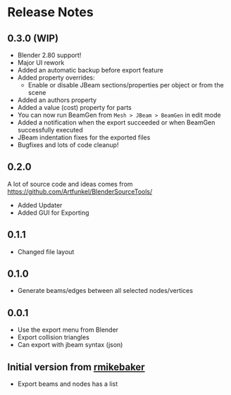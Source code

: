 # Release Notes

## 0.3.0 (WIP)
 - Blender 2.80 support!
 - Major UI rework
 - Added an automatic backup before export feature
 - Added property overrides:
    - Enable or disable JBeam sections/properties per object or from the scene
 - Added an authors property
 - Added a value (cost) property for parts
 - You can now run BeamGen from `Mesh > JBeam > BeamGen` in edit mode
 - Added a notification when the export succeeded or when BeamGen successfully executed
 - JBeam indentation fixes for the exported files
 - Bugfixes and lots of code cleanup!

## 0.2.0
A lot of source code and ideas comes from https://github.com/Artfunkel/BlenderSourceTools/
 - Added Updater
 - Added GUI for Exporting

## 0.1.1
- Changed file layout

## 0.1.0
- Generate beams/edges between all selected nodes/vertices

## 0.0.1
- Use the export menu from Blender
- Export collision triangles
- Can export with jbeam syntax (json)

## Initial version from [rmikebaker](https://github.com/rmikebaker/BlenderBeamNGExport)
- Export beams and nodes has a list
